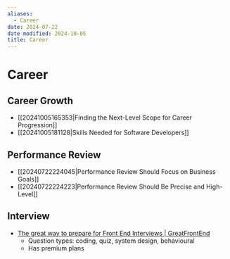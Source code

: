 ```yaml
---
aliases:
  - Career
date: 2024-07-22
date modified: 2024-10-05
title: Career
---
```


# Career

## Career Growth

- [[20241005165353|Finding the Next-Level Scope for Career Progression]]
- [[20241005181128|Skills Needed for Software Developers]]

## Performance Review

- [[20240722224045|Performance Review Should Focus on Business Goals]]
- [[20240722224223|Performance Review Should Be Precise and High-Level]]

## Interview

- [The great way to prepare for Front End Interviews | GreatFrontEnd](https://www.greatfrontend.com/)
	- Question types: coding, quiz, system design, behavioural
	- Has premium plans
